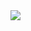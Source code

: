 <img src="https://images.unsplash.com/photo-1551881813-67abd3cab229?ixlib=rb-1.2.1&ixid=eyJhcHBfaWQiOjEyMDd9&auto=format&fit=crop&w=1050&q=80">
